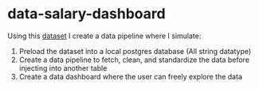 # data-salary-dashboard 
Using this [dataset](https://www.kaggle.com/datasets/chopper53/machine-learning-engineer-salary-in-2024?resource=download) I create a data pipeline where I simulate:
1. Preload the dataset into a local postgres database (All string datatype)
2. Create a data pipeline to fetch, clean, and standardize the data before injecting into another table
3. Create a data dashboard where the user can freely explore the data

